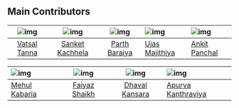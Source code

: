 ## Main Contributors

|                       ![img](https://avatars.githubusercontent.com/u/25323183?v=4)                       |       ![img](https://avatars.githubusercontent.com/u/65167856?v=4)                    |                     ![img](https://avatars.githubusercontent.com/u/36261739?v=4)                     | ![img](https://avatars.githubusercontent.com/u/56400956?v=4) | ![img](https://avatars.githubusercontent.com/u/38405884?v=4)   |
|:--------------------------------------------------------------------------------------------------------:|:-------------------------------------------------------------------------------------:|:----------------------------------------------------------------------------------------------------:|:-------------------------------------------------------------|:---------------------------------------------------------------|
|                              [Vatsal Tanna](https://github.com/vatsaltanna)                              |               [Sanket Kachhela](https://github.com/sanket-simform?v=4)                |                [Parth Baraiya](https://github.com/ParthBaraiya)                                      | [Ujas Majithiya](https://github.com/Ujas-Majithiya)️          | [Ankit Panchal](https://github.com/AnkitPanchal10)️             |

| ![img](https://avatars.githubusercontent.com/u/60209725?v=4) | ![img](https://avatars.githubusercontent.com/u/89002539?v=4)  | ![img](https://avatars.githubusercontent.com/u/44993081?v=4)  | ![img](https://avatars.githubusercontent.com/u/65003381?v=4)                                           |
|:-------------------------------------------------------------|:---------------------------------------------------------------:|:---------------------------------------------------------------:|:---------------------------------------------------|
| [Mehul Kabaria](https://github.com/MehulKK)️                 |     [Faiyaz Shaikh](https://github.com/faiyaz-shaikh)      |     [Dhaval Kansara](https://github.com/DhavalRKansara)      | [Apurva Kanthraviya](https://github.com/apurva780) |

